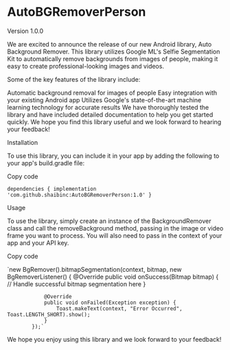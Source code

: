# AutoBGRemoverPerson

Version 1.0.0

We are excited to announce the release of our new Android library, Auto Background Remover. This library utilizes Google ML's Selfie Segmentation Kit to automatically remove backgrounds from images of people, making it easy to create professional-looking images and videos.

Some of the key features of the library include:

Automatic background removal for images of people
Easy integration with your existing Android app
Utilizes Google's state-of-the-art machine learning technology for accurate results
We have thoroughly tested the library and have included detailed documentation to help you get started quickly. We hope you find this library useful and we look forward to hearing your feedback!


Installation

To use this library, you can include it in your app by adding the following to your app's build.gradle file:

Copy code

`dependencies {
      implementation 'com.github.shaibinc:AutoBGRemoverPerson:1.0'
}`

Usage

To use the library, simply create an instance of the BackgroundRemover class and call the removeBackground method, passing in the image or video frame you want to process. You will also need to pass in the context of your app and your API key.

Copy code

`new BgRemover().bitmapSegmentation(context,
            bitmap,
            new BgRemoverListener() {
                @Override
                public void onSuccess(Bitmap bitmap) {
                    // Handle successful bitmap segmentation here
                }

                @Override
                public void onFailed(Exception exception) {
                    Toast.makeText(context, "Error Occurred", Toast.LENGTH_SHORT).show();
                }
            });`


We hope you enjoy using this library and we look forward to your feedback!
